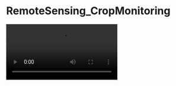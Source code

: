 # RemoteSensing_CropMonitoring

![image](https://github.com/Kapil3003/RemoteSensing_CropMonitoring/blob/main/Crop_Monitor%E2%80%A6%20-%20JupyterLab%20-%201%20November%202023%202.mp4)
